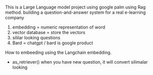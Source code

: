 This is a Large Language model project using google palm using Rag method.
building a question-and-answer system for a real e-learning company
1. embedding = numeric representation of word
2. vector database = store the vectors
3. sililar looking questions
4. Bard = chatgpt / bard is google product


How to embeeding 
using the Langchain embedding.

- as_retriever()
when you have new question, it will convert silimalar looking 
